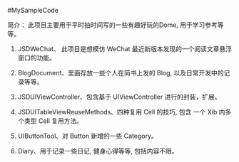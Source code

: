 #MySampleCode

简介： 此项目主要用于平时抽时间写的一些有趣好玩的Dome, 用于学习参考等等。 

1. JSDWeChat、 此项目是想模仿 WeChat 最近新版本发现的一个阅读文章悬浮窗口的功能。

2. BlogDocument、里面存放一些个人在简书上发的 Blog, 以及日常开发中的记录等等。

3. JSDUIViewController、包含基于 UIViewController 进行的封装，扩展。

4. JSDUITableViewReuseMethods、四种复用 Cell 的技巧, 包含 一个 Xib 内多个类型 Cell 复用方法。 

5. UIButtonTool、对 Button 新增的一些 Category。

6. Diary、用于记录一些日记, 健身心得等等, 包括内容不限。

